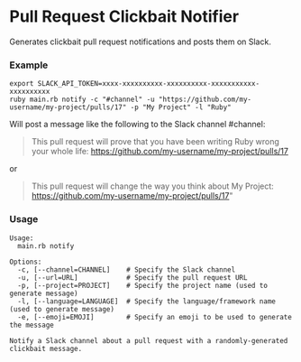 Pull Request Clickbait Notifier
===============================

Generates clickbait pull request notifications and posts them on Slack.

### Example

```
export SLACK_API_TOKEN=xxxx-xxxxxxxxxx-xxxxxxxxxx-xxxxxxxxxxx-xxxxxxxxxx
ruby main.rb notify -c "#channel" -u "https://github.com/my-username/my-project/pulls/17" -p "My Project" -l "Ruby"
```

Will post a message like the following to the Slack channel #channel:
> This pull request will prove that you have been writing Ruby wrong your whole life: https://github.com/my-username/my-project/pulls/17

or

> This pull request will change the way you think about My Project: https://github.com/my-username/my-project/pulls/17"


### Usage

```
Usage:
  main.rb notify

Options:
  -c, [--channel=CHANNEL]    # Specify the Slack channel
  -u, [--url=URL]            # Specify the pull request URL
  -p, [--project=PROJECT]    # Specify the project name (used to generate message)
  -l, [--language=LANGUAGE]  # Specify the language/framework name (used to generate message)
  -e, [--emoji=EMOJI]        # Specify an emoji to be used to generate the message

Notify a Slack channel about a pull request with a randomly-generated clickbait message.
```
